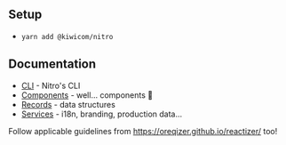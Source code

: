 ## Setup

* `yarn add @kiwicom/nitro`

## Documentation

* [CLI](./cli) - Nitro's CLI
* [Components](./components) - well... components 🤷
* [Records](./records) - data structures
* [Services](./services) - i18n, branding, production data...

Follow applicable guidelines from https://oreqizer.github.io/reactizer/ too!

